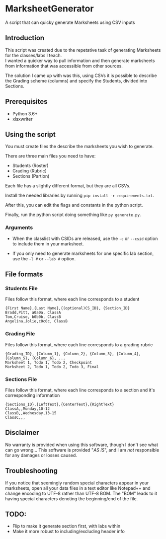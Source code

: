 # MarksheetGenerator
A script that can quicky generate Marksheets using CSV inputs

## Introduction
This script was created due to the repetative task of generating Marksheets for the classes/labs I teach.  
I wanted a quicker way to pull information and then generate marksheets from information that was accessible from other sources.

The solution I came up with was this, using CSVs it is possible to describe the Grading scheme (columns) and specify the Students, divided into Sections.

## Prerequisites
* Python 3.6+
* xlsxwriter

## Using the script
You must create files the describe the marksheets you wish to generate.  

There are three main files you need to have:
* Students (Roster)
* Grading (Rubric)
* Sections (Partion)

Each file has a slightly different format, but they are all CSVs.

Install the needed libraries by running `pip install -r requirements.txt`.

After this, you can edit the flags and constants in the python script.

Finally, run the python script doing something like `py generate.py`.

### Arguments

* When the classlist with CSIDs are released, use the `-c` or `--csid` option to include them in your marksheet.

* If you only need to generate marksheets for one specific lab section, use the `-l #` or `--lab #` option.

## File formats
### Students File
Files follow this format, where each line corresponds to a student
```
{First Name},{Last Name},{(optional)CS_ID}, {Section_ID}
Bradd,Pitt, a0a0a, ClassA
Tom,Cruise, b0b0b, ClassB
Angelina,Jolie,c0c0c, ClassB
```

### Grading File
Files follow this format, where each line corresponds to a grading rubric
```
{Grading_ID}, {Column_1}, {Column_2}, {Column_3}, {Column_4}, {Column_5}, {Column_6}, ...
Marksheet 1, Todo 1, Todo 2, Checkpoint
Marksheet 2, Todo 1, Todo 2, Todo 3, Final
```

### Sections File
Files follow this format, where each line corresponds to a section and it's corresponding information
```
{Sections_ID},{LeftText},{CenterText},{RightText}
ClassA,,Monday,10-12
ClassB,,Wednesday,13-15
ClassC,,,
```

## Disclaimer
No warranty is provided when using this software, though I don't see what can go wrong...
This software is provided "*AS IS*", and I am _not_ responsible for any damages or losses caused.

## Troubleshooting
If you notice that seemingly random special characters appear in your marksheets, open all your data files in a text editor like Notepad++ and change encoding to UTF-8 rather than UTF-8 BOM. The "BOM" leads to it having special characters denoting the beginning/end of the file.

## TODO:
- Flip to make it generate section first, with labs within
- Make it more robust to including/excluding header info